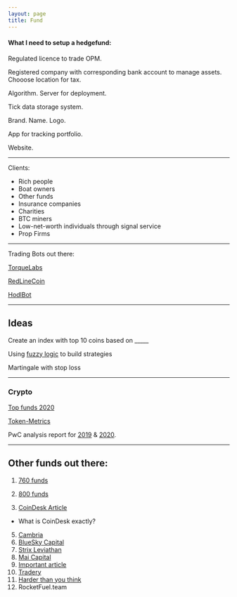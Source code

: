 ```yaml
---
layout: page
title: Fund
---
```


#### What I need to setup a hedgefund:

Regulated licence to trade OPM.

Registered company with corresponding bank account to manage assets.
 Chooose location for tax.

Algorithm. Server for deployment.

Tick data storage system.

Brand. Name. Logo.

App for tracking portfolio.

Website.

---

Clients:
- Rich people
- Boat owners
- Other funds
- Insurance companies
- Charities
- BTC miners
- Low-net-worth individuals through signal service
- Prop Firms

---
Trading Bots out there:

[TorqueLabs](https://torquelabs.ai)

[RedLineCoin](https://redlinecoin.com)

[HodlBot](https://twitter.com/xietoni)

---

## Ideas

Create an index with top 10 coins based on _____

Using [fuzzy logic](https://medium.com/@abdulazizalghannami/modeling-trading-decisions-using-fuzzy-logic-ff21c431b961) to build strategies

Martingale with stop loss

---
### Crypto

[Top funds 2020](https://blog.tokenmetrics.com/best-crypto-funds/)

[Token-Metrics](https://tokenmetrics.com/?ref=moon)

PwC analysis report for [2019](https://www.pwc.com/gx/en/financial-services/fintech/assets/pwc-elwood-2019-annual-crypto-hedge-fund-report.pdf) & [2020](https://www.pwc.com/gx/en/financial-services/pdf/pwc-elwood-annual-crypto-hedge-fund-report-may-2020.pdf).

---

## Other funds out there:

1. [760 funds](https://cryptofundresearch.com/crypto-fund-list-sample-at1?gclid=CjwKCAjwsO_4BRBBEiwAyagRTargZtT73V1j-4cvT8Bj-T6nTADEN_KpXGUhWlaN6G1Y6j14JNUZ0xoCj-sQAvD_BwE)

2. [800 funds](https://cryptofundlist.com/)
3. [CoinDesk Article](https://www.coindesk.com/ex-kraken-trading-head-leads-crypto-quant-fund-with-23m-in-assets-2-3b-in-trades)
 - What is CoinDesk exactly?
5. [Cambria](https://www.coindesk.com/cambrian-raises-4m-to-run-25m-crypto-quant-fund)
6. [BlueSky Capital](https://www.blueskycapitalmanagement.com/systematic-crypto/)
7. [Strix Leviathan](https://cryptoslate.com/strix-leviathan-the-crypto-quant-fund-thats-beating-the-market-with-a-differentiated-investment-approach/)
8. [Mai Capital](https://www.financemagnates.com/cryptocurrency/maicapital-launches-bitcoin-based-quant-fund/)
9. [Important article](https://www.euromoney.com/article/b1mhf1sxvlphb3/cryptos-crash-but-never-die-and-funds-of-funds-can-profit)
10. [Tradery](http://tradery.io/)
11. [Harder than you think](https://www.tokendaily.co/blog/why-building-a-quant-fund-in-crypto-is-harder-than-people-think)
12. RocketFuel.team
